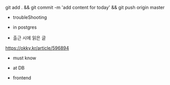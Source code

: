 
git add . && git commit -m 'add content for today' && git push origin master

- troubleShooting


- in postgres


- 출근 시에 읽은 글 

https://okky.kr/article/596894

- must know 




- at DB 


- frontend



